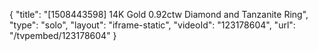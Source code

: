 {
    "title": "[1508443598] 14K Gold 0.92ctw Diamond and Tanzanite Ring",
    "type": "solo",
    "layout": "iframe-static",
    "videoId": "123178604",
    "url": "\/tvpembed\/123178604"
}